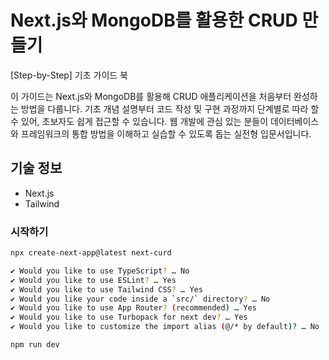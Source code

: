 # Next.js와 MongoDB를 활용한 CRUD 만들기

[Step-by-Step] 기초 가이드 북

이 가이드는 Next.js와 MongoDB를 활용해 CRUD 애플리케이션을 처음부터 완성하는 방법을 다룹니다. 기초 개념 설명부터 코드 작성 및 구현 과정까지 단계별로 따라 할 수 있어, 초보자도 쉽게 접근할 수 있습니다. 웹 개발에 관심 있는 분들이 데이터베이스와 프레임워크의 통합 방법을 이해하고 실습할 수 있도록 돕는 실전형 입문서입니다.

## 기술 정보

- Next.js
- Tailwind

### 시작하기

```bash
npx create-next-app@latest next-curd
```

```bash
✔ Would you like to use TypeScript? … No
✔ Would you like to use ESLint? … Yes
✔ Would you like to use Tailwind CSS? … Yes
✔ Would you like your code inside a `src/` directory? … No
✔ Would you like to use App Router? (recommended) … Yes
✔ Would you like to use Turbopack for next dev? … Yes
✔ Would you like to customize the import alias (@/* by default)? … No
```

```
npm run dev
```
